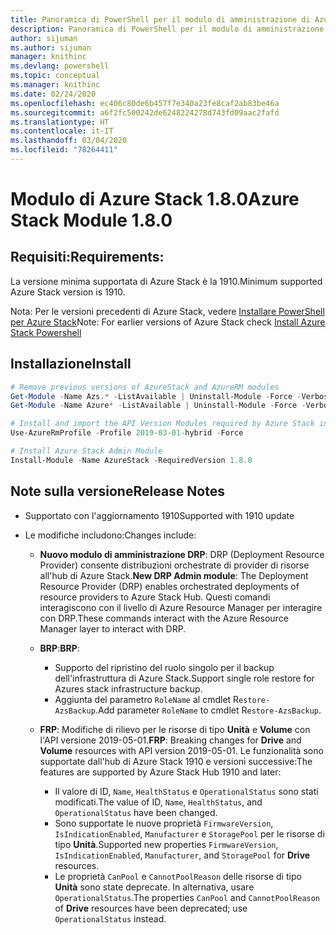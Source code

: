 ```yaml
---
title: Panoramica di PowerShell per il modulo di amministrazione di Azure Stack | Microsoft Docs
description: Panoramica di PowerShell per il modulo di amministrazione di Azure Stack con istruzioni per l'installazione e la configurazione.
author: sijuman
ms.author: sijuman
manager: knithinc
ms.devlang: powershell
ms.topic: conceptual
ms.manager: knithinc
ms.date: 02/24/2020
ms.openlocfilehash: ec406c80de6b457f7e340a23fe8caf2ab83be46a
ms.sourcegitcommit: a6f2fc500242de6248224278d743fd09aac2fafd
ms.translationtype: HT
ms.contentlocale: it-IT
ms.lasthandoff: 03/04/2020
ms.locfileid: "78264411"
---
```

# <a name="azure-stack-module-180"></a><span data-ttu-id="1f7d4-103">Modulo di Azure Stack 1.8.0</span><span class="sxs-lookup"><span data-stu-id="1f7d4-103">Azure Stack Module 1.8.0</span></span>

## <a name="requirements"></a><span data-ttu-id="1f7d4-104">Requisiti:</span><span class="sxs-lookup"><span data-stu-id="1f7d4-104">Requirements:</span></span>

<span data-ttu-id="1f7d4-105">La versione minima supportata di Azure Stack è la 1910.</span><span class="sxs-lookup"><span data-stu-id="1f7d4-105">Minimum supported Azure Stack version is 1910.</span></span>

<span data-ttu-id="1f7d4-106">Nota: Per le versioni precedenti di Azure Stack, vedere [Installare PowerShell per Azure Stack](https://docs.microsoft.com/azure/azure-stack/azure-stack-powershell-install#install-azure-stack-powershell)</span><span class="sxs-lookup"><span data-stu-id="1f7d4-106">Note: For earlier versions of Azure Stack check [Install Azure Stack Powershell](https://docs.microsoft.com/azure/azure-stack/azure-stack-powershell-install#install-azure-stack-powershell)</span></span>

## <a name="install"></a><span data-ttu-id="1f7d4-107">Installazione</span><span class="sxs-lookup"><span data-stu-id="1f7d4-107">Install</span></span>

```powershell
# Remove previous versions of AzureStack and AzureRM modules
Get-Module -Name Azs.* -ListAvailable | Uninstall-Module -Force -Verbose
Get-Module -Name Azure* -ListAvailable | Uninstall-Module -Force -Verbose

# Install and import the API Version Modules required by Azure Stack into the current PowerShell session.
Use-AzureRmProfile -Profile 2019-03-01-hybrid -Force

# Install Azure Stack Admin Module
Install-Module -Name AzureStack -RequiredVersion 1.8.0
```

## <a name="release-notes"></a><span data-ttu-id="1f7d4-108">Note sulla versione</span><span class="sxs-lookup"><span data-stu-id="1f7d4-108">Release Notes</span></span>

* <span data-ttu-id="1f7d4-109">Supportato con l'aggiornamento 1910</span><span class="sxs-lookup"><span data-stu-id="1f7d4-109">Supported with 1910 update</span></span>
* <span data-ttu-id="1f7d4-110">Le modifiche includono:</span><span class="sxs-lookup"><span data-stu-id="1f7d4-110">Changes include:</span></span>

    - <span data-ttu-id="1f7d4-111">**Nuovo modulo di amministrazione DRP**: DRP (Deployment Resource Provider) consente distribuzioni orchestrate di provider di risorse all'hub di Azure Stack.</span><span class="sxs-lookup"><span data-stu-id="1f7d4-111">**New DRP Admin module**: The Deployment Resource Provider (DRP) enables orchestrated deployments of resource providers to Azure Stack Hub.</span></span> <span data-ttu-id="1f7d4-112">Questi comandi interagiscono con il livello di Azure Resource Manager per interagire con DRP.</span><span class="sxs-lookup"><span data-stu-id="1f7d4-112">These commands interact with the Azure Resource Manager layer to interact with DRP.</span></span>

    - <span data-ttu-id="1f7d4-113">**BRP**:</span><span class="sxs-lookup"><span data-stu-id="1f7d4-113">**BRP**:</span></span>
        - <span data-ttu-id="1f7d4-114">Supporto del ripristino del ruolo singolo per il backup dell'infrastruttura di Azure Stack.</span><span class="sxs-lookup"><span data-stu-id="1f7d4-114">Support single role restore for Azures stack infrastructure backup.</span></span>
        - <span data-ttu-id="1f7d4-115">Aggiunta del parametro `RoleName` al cmdlet R`estore-AzsBackup`.</span><span class="sxs-lookup"><span data-stu-id="1f7d4-115">Add parameter `RoleName` to cmdlet R`estore-AzsBackup`.</span></span>

    - <span data-ttu-id="1f7d4-116">**FRP**: Modifiche di rilievo per le risorse di tipo **Unità** e **Volume** con l'API versione 2019-05-01.</span><span class="sxs-lookup"><span data-stu-id="1f7d4-116">**FRP**: Breaking changes for **Drive** and **Volume** resources with API version 2019-05-01.</span></span> <span data-ttu-id="1f7d4-117">Le funzionalità sono supportate dall'hub di Azure Stack 1910 e versioni successive:</span><span class="sxs-lookup"><span data-stu-id="1f7d4-117">The features are supported by Azure Stack Hub 1910 and later:</span></span>
        - <span data-ttu-id="1f7d4-118">Il valore di ID, `Name`, `HealthStatus` e `OperationalStatus` sono stati modificati.</span><span class="sxs-lookup"><span data-stu-id="1f7d4-118">The value of ID, `Name`, `HealthStatus`, and `OperationalStatus` have been changed.</span></span>
        - <span data-ttu-id="1f7d4-119">Sono supportate le nuove proprietà `FirmwareVersion`, `IsIndicationEnabled`, `Manufacturer` e `StoragePool` per le risorse di tipo **Unità**.</span><span class="sxs-lookup"><span data-stu-id="1f7d4-119">Supported new properties `FirmwareVersion`, `IsIndicationEnabled`, `Manufacturer`, and `StoragePool` for **Drive** resources.</span></span>
        - <span data-ttu-id="1f7d4-120">Le proprietà `CanPool` e `CannotPoolReason` delle risorse di tipo **Unità** sono state deprecate. In alternativa, usare `OperationalStatus`.</span><span class="sxs-lookup"><span data-stu-id="1f7d4-120">The properties `CanPool` and `CannotPoolReason` of **Drive** resources have been deprecated; use `OperationalStatus` instead.</span></span>
